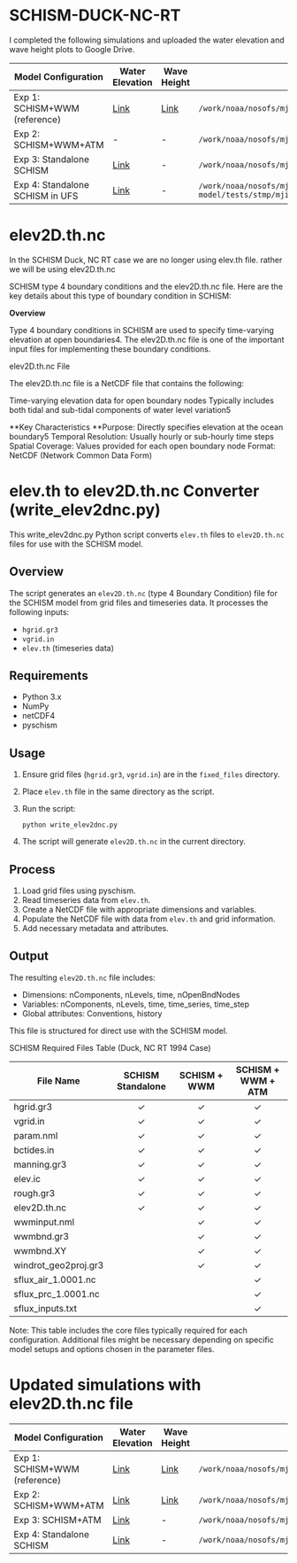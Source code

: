 # SCHISM-DUCK-NC-RT

I completed the following simulations and uploaded the water elevation and wave height plots to Google Drive. 

| Model Configuration | Water Elevation | Wave Height | Directory in Hercules|
|---------------------|-----------------|-------------|-----------|
| Exp 1: SCHISM+WWM (reference) | [Link](https://drive.google.com/file/d/1n33MHJZcu_fMm1gNpaxsqTV3AVL-qtg8/view?usp=sharing) | [Link](https://drive.google.com/file/d/1gKLaCrhWWgu4PSlZj1FJF4lTCZ5Xinss/view?usp=sharing) | `/work/noaa/nosofs/mjisan/schism/schism_verification_tests/Test_WWM_Duck` |
| Exp 2: SCHISM+WWM+ATM | - | - | `/work/noaa/nosofs/mjisan/schism/schism_verification_tests/Test_WWM_Duck_ATM` |
| Exp 3: Standalone SCHISM | [Link](https://drive.google.com/file/d/1ApBnoB3-wkn5hJbB5xifKDh8HxVWHUBE/view?usp=sharing) | - | `/work/noaa/nosofs/mjisan/schism/schism_verification_tests/Test_DUCK_SCH` |
| Exp 4: Standalone SCHISM in UFS | [Link](https://drive.google.com/file/d/1OLqQNRfvI6Q1yXnooRbKqYXUCt3-EmbF/view?usp=drive_link) | - | `/work/noaa/nosofs/mjisan/ufs-weather-model/tests/stmp/mjisan/FV3_RT/RT_DUCK_NC_SCHISM_STD` |


# elev2D.th.nc

In the SCHISM Duck, NC RT case we are no longer using elev.th file. rather we will be using elev2D.th.nc 

SCHISM type 4 boundary conditions and the elev2D.th.nc file. Here are the key details about this type of boundary condition in SCHISM:

**Overview**

Type 4 boundary conditions in SCHISM are used to specify time-varying elevation at open boundaries4. The elev2D.th.nc file is one of the important input files for implementing these boundary conditions.

elev2D.th.nc File

The elev2D.th.nc file is a NetCDF file that contains the following:

Time-varying elevation data for open boundary nodes
Typically includes both tidal and sub-tidal components of water level variation5

**Key Characteristics
**Purpose: Directly specifies elevation at the ocean boundary5
Temporal Resolution: Usually hourly or sub-hourly time steps
Spatial Coverage: Values provided for each open boundary node
Format: NetCDF (Network Common Data Form)

# elev.th to elev2D.th.nc Converter (write_elev2dnc.py)

This write_elev2dnc.py Python script converts `elev.th` files to `elev2D.th.nc` files for use with the SCHISM model.

## Overview

The script generates an `elev2D.th.nc` (type 4 Boundary Condition) file for the SCHISM model from grid files and timeseries data. It processes the following inputs:

- `hgrid.gr3`
- `vgrid.in`
- `elev.th` (timeseries data)

## Requirements

- Python 3.x
- NumPy
- netCDF4
- pyschism

## Usage

1. Ensure grid files (`hgrid.gr3`, `vgrid.in`) are in the `fixed_files` directory.
2. Place `elev.th` file in the same directory as the script.
3. Run the script:

   ```
   python write_elev2dnc.py
   ```

4. The script will generate `elev2D.th.nc` in the current directory.

## Process

1. Load grid files using pyschism.
2. Read timeseries data from `elev.th`.
3. Create a NetCDF file with appropriate dimensions and variables.
4. Populate the NetCDF file with data from `elev.th` and grid information.
5. Add necessary metadata and attributes.

## Output

The resulting `elev2D.th.nc` file includes:

- Dimensions: nComponents, nLevels, time, nOpenBndNodes
- Variables: nComponents, nLevels, time, time_series, time_step
- Global attributes: Conventions, history

This file is structured for direct use with the SCHISM model.

SCHISM Required Files Table (Duck, NC RT 1994 Case)


| File Name | SCHISM Standalone | SCHISM + WWM | SCHISM + WWM + ATM |
|-----------|:-----------------:|:------------:|:------------------:|
| hgrid.gr3 | ✓ | ✓ | ✓ |
| vgrid.in | ✓ | ✓ | ✓ |
| param.nml | ✓ | ✓ | ✓ |
| bctides.in | ✓ | ✓ | ✓ |
| manning.gr3 | ✓ | ✓ | ✓ |
| elev.ic | ✓ | ✓ | ✓ |
| rough.gr3 | ✓ | ✓ | ✓ |
| elev2D.th.nc | ✓ | ✓ | ✓ |
| wwminput.nml | | ✓ | ✓ |
| wwmbnd.gr3 | | ✓ | ✓ |
| wwmbnd.XY | | ✓ | ✓ |
| windrot_geo2proj.gr3 | | ✓ | ✓ |
| sflux_air_1.0001.nc | | | ✓ |
| sflux_prc_1.0001.nc | | | ✓ |
| sflux_inputs.txt | | | ✓ |

Note: This table includes the core files typically required for each configuration. Additional files might be necessary depending on specific model setups and options chosen in the parameter files.

# Updated simulations with elev2D.th.nc file

| Model Configuration | Water Elevation | Wave Height | Directory in Hercules|
|---------------------|-----------------|-------------|-----------|
| Exp 1: SCHISM+WWM (reference) | [Link](https://drive.google.com/file/d/18gRHxzKsO1iyLROuvtO55io29yM7rfG3/view?usp=drive_link) | [Link](https://drive.google.com/file/d/1Pq8-iZryxGsdSQgXbkdereXSsBcX3eRm/view?usp=drive_link) | `/work/noaa/nosofs/mjisan/schism/schism_verification_tests/Test_WWM_Duck_Elev2D_SCH_WWM` |
| Exp 2: SCHISM+WWM+ATM | [Link](https://drive.google.com/file/d/1pL-jxQYC6Qh9Jtwo4UBfrUVgyl_3qSLv/view?usp=drive_link) | [Link](https://drive.google.com/file/d/1YpaiMf7jRh0PfHEUO8oFqvw3RxOTp3B8/view?usp=drive_link) | `/work/noaa/nosofs/mjisan/schism/schism_verification_tests/Test_WWM_Duck_Elev2D_SCH_WWM_ATM` |
| Exp 3: SCHISM+ATM | [Link](https://drive.google.com/file/d/1J1JJSXS9LXiWrYP_4Tu_jQ6Z6qsyclZN/view?usp=drive_link) | - | `/work/noaa/nosofs/mjisan/schism/schism_verification_tests/Test_WWM_Duck_Elev2D_SCH_ATM` |
| Exp 4: Standalone SCHISM | [Link](https://drive.google.com/file/d/1LtrI_gykxcsmXD7uwa8bnHpCby7_DCZW/view?usp=drive_link) | - | `/work/noaa/nosofs/mjisan/schism/schism_verification_tests/Test_WWM_Duck_Elev2D_SCH_ST` 

